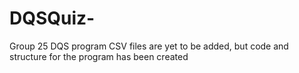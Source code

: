 # DQSQuiz-
Group 25 DQS program 
CSV files are yet to be added, but code and structure for the program has been created 
